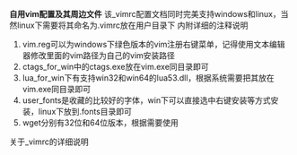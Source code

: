 **自用vim配置及其周边文件**
该_vimrc配置文档同时完美支持windows和linux，当然linux下需要将其命名为.vimrc放在用户目录下
内附详细的注释说明  

1. vim.reg可以为windows下绿色版本的vim注册右键菜单，记得使用文本编辑器修改里面的vim路径为自己的vim安装路径  
2. ctags_for_win中的ctags.exe放在vim.exe同目录即可
3. lua_for_win下有支持win32和win64的lua53.dll，根据系统需要把其放在vim.exe同目录即可
4. user_fonts是收藏的比较好的字体，win下可以直接选中右键安装等方式安装，linux下放到.fonts目录即可
5. wget分别有32位和64位版本，根据需要使用

关于_vimrc的详细说明
